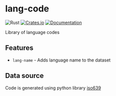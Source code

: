 # lang-code

![Rust](https://github.com/DoumanAsh/lang-code/workflows/Rust/badge.svg?branch=master)
[![Crates.io](https://img.shields.io/crates/v/lang-code.svg)](https://crates.io/crates/lang-code)
[![Documentation](https://docs.rs/lang-code/badge.svg)](https://docs.rs/crate/lang-code/)

Library of language codes

## Features

- `lang-name` - Adds language name to the dataset

## Data source

Code is generated using python library [iso639](https://github.com/LBeaudoux/iso639)
